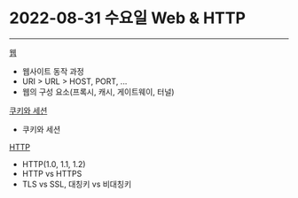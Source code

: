 # 2022-08-31 수요일 Web & HTTP

---

[웹](https://blog.naver.com/y2kdj9723/222863102805)

- 웹사이트 동작 과정
- URI > URL > HOST, PORT, ...
- 웹의 구성 요소(프록시, 캐시, 게이트웨이, 터널)

[쿠키와 세션](https://blog.naver.com/y2kdj9723/222508336207)

- 쿠키와 세션

[HTTP](https://blog.naver.com/y2kdj9723/222863168762)

- HTTP(1.0, 1.1, 1.2)
- HTTP vs HTTPS
- TLS vs SSL, 대칭키 vs 비대칭키
